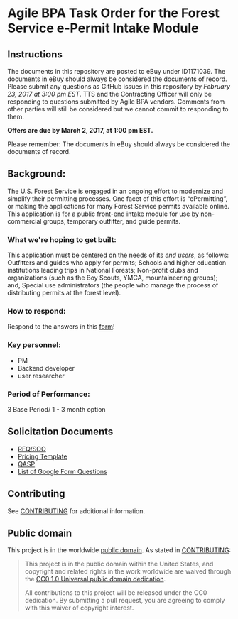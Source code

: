 # Agile BPA Task Order for the Forest Service e-Permit Intake Module

## Instructions

The documents in this repository are posted to eBuy under ID1171039. The documents in eBuy should always be considered the documents of record. Please submit any questions as GitHub issues in this repository by *February 23, 2017 at 3:00 pm EST*. TTS and the Contracting Officer will only be responding to questions submitted by Agile BPA vendors. Comments from other parties will still be considered but we cannot commit to responding to them.

**Offers are due by March 2, 2017, at 1:00 pm EST.**

Please remember: The documents in eBuy should always be considered the documents of record.

## Background:
The U.S. Forest Service is engaged in an ongoing effort to modernize and simplify their permitting processes. One facet of this effort is “ePermitting”, or making the applications for many Forest Service permits available online.  This application is for a public front-end intake module for use by non-commercial groups, temporary outfitter, and guide permits.

### What we're hoping to get built:
This application must be centered on the needs of its *end users*, as follows:
Outfitters and guides who apply for permits;
Schools and higher education institutions leading trips in National Forests;
Non-profit clubs and organizations (such as the Boy Scouts, YMCA, mountaineering groups); and,
Special use administrators (the people who manage the process of distributing permits at the forest level).

### How to respond:
Respond to the answers in this [form](https://goo.gl/forms/j29QwBoRNA5cMzPK2)!

### Key personnel:
* PM
* Backend developer
* user researcher

### Period of Performance:
3 Base Period/ 1 - 3 month option

## Solicitation Documents
* [RFQ/SOO](https://github.com/18F/bpa-fs-epermit-intake/blob/master/solicitationdocuments/001SOOIntakeModule.md)
* [Pricing Template](https://github.com/18F/bpa-fs-epermit-intake/blob/master/solicitationdocuments/002%20Pricing%20Template.xlsx)
* [QASP](https://github.com/18F/bpa-fs-epermit-intake/blob/master/solicitationdocuments/003QASP.md)
* [List of Google Form Questions](https://github.com/18F/bpa-fs-epermit-intake/blob/master/solicitationdocuments/004GoogleFormQuestions.md)

## Contributing

See [CONTRIBUTING](CONTRIBUTING.md) for additional information.


## Public domain

This project is in the worldwide [public domain](LICENSE.md). As stated in [CONTRIBUTING](CONTRIBUTING.md):

> This project is in the public domain within the United States, and copyright and related rights in the work worldwide are waived through the [CC0 1.0 Universal public domain dedication](https://creativecommons.org/publicdomain/zero/1.0/).
>
> All contributions to this project will be released under the CC0 dedication. By submitting a pull request, you are agreeing to comply with this waiver of copyright interest.

